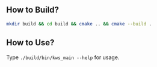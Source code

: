 ## How to Build?

``` sh
mkdir build && cd build && cmake .. && cmake --build .
```

## How to Use?

Type `./build/bin/kws_main --help` for usage.
